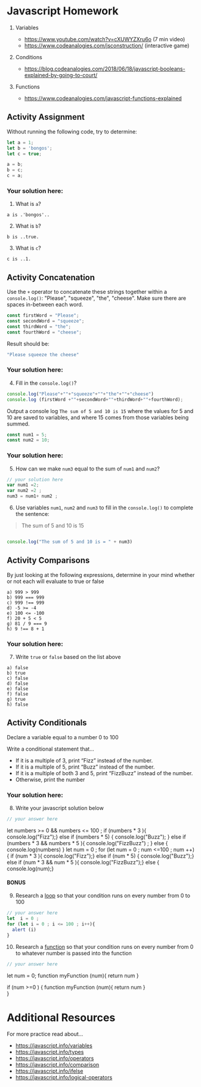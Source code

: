 # Javascript Homework

1.  Variables
    - https://www.youtube.com/watch?v=cXUWYZXru6o (7 min video)
    - https://www.codeanalogies.com/jsconstruction/ (interactive game)

2.  Conditions
    - https://blog.codeanalogies.com/2018/06/18/javascript-booleans-explained-by-going-to-court/

3.  Functions
    - https://www.codeanalogies.com/javascript-functions-explained

## Activity Assignment
Without running the following code, try to determine:

```js
let a = 1;
let b = 'bongos';
let c = true;

a = b;
b = c;
c = a;
```

### Your solution here:
1.  What is `a`?
```
a is .'bongos'..
```
2.  What is `b`?
```
b is ..true.
```
3.  What is `c`?
```
c is ..1.
```

## Activity Concatenation
Use the `+` operator to concatenate these strings together within a `console.log()`: "Please", "squeeze", "the", "cheese". Make sure there are spaces in-between each word.

```js
const firstWord = "Please";
const secondWord = "squeeze";
const thirdWord = "the";
const fourthWord = "cheese";
```
Result should be:
```js
"Please squeeze the cheese"
```

### Your solution here:
4.  Fill in the `console.log()`?
```js
console.log("Please"+""+"squeeze"+""+"the"+""+"cheese")
console.log (firstWord +""+secondWord+""+thirdWord+""+fourthWord);
```

Output a console log `The sum of 5 and 10 is 15` where the values for 5 and 10 are saved to variables, and where 15 comes from those variables being summed.
```js
const num1 = 5;
const num2 = 10;
```

### Your solution here:
5.  How can we make `num3` equal to the sum of `num1` and `num2`?
```js
// your solution here
var num1 =2;
var num2 =2 ;
num3 = num1+ num2 ;
```
6.  Use variables `num1`, `num2` and `num3` to fill in the `console.log()` to complete the sentence:

>The sum of 5 and 10 is 15

```js

console.log("The sum of 5 and 10 is = " + num3)
```

## Activity Comparisons
By just looking at the following expressions, determine in your mind whether or not each will evaluate to true or false
```
a) 999 > 999
b) 999 === 999
c) 999 !== 999
d) -5 >= -4
e) 100 <= -100
f) 20 + 5 < 5
g) 81 / 9 === 9
h) 9 !== 8 + 1
```
### Your solution here:
7.  Write `true` or `false` based on the list above
```
a) false
b) true  
c) false
d) false
e) false
f) false
g) true
h) false
```

## Activity Conditionals
Declare a variable equal to a number 0 to 100

Write a conditional statement that...
- If it is a multiple of 3, print “Fizz” instead of the number.
- If it is a multiple of 5, print “Buzz” instead of the number.
- If it is a multiple of both 3 and 5, print “FizzBuzz” instead of the number.
- Otherwise, print the number

### Your solution here:
8.  Write your javascript solution below
```js
// your answer here
```
let numbers >= 0 && numbers <= 100 ;
if (numbers * 3 ){
  console.log("Fizz");}
else if (numbers * 5) {
  console.log("Buzz");
}
else if (numbers * 3 && numbers * 5 ){
  console.log("FizzBuzz") ;
}
else {
  console.log(numbers)
}
let num = 0 ;
for (let num = 0 ; num <=100 ; num ++){
    if (num * 3 ){
        console.log("Fizz");}
    else if (num * 5) {
        console.log("Buzz");}
    else if (num * 3 && num * 5 ){
         console.log("FizzBuzz");}
    else {
         console.log(num);}
#### BONUS
9.  Research a [loop](https://javascript.info/while-for) so that your condition runs on every number from 0 to 100
```js
// your answer here
let  i = 0 ;
for (let i = 0 ; i <= 100 ; i++){
  alert (i)
}
```
10.  Research a [function](https://javascript.info/function-basics) so that your condition runs on every number from 0 to whatever number is passed into the function
```js
// your answer here
```
let num = 0;
function myFunction (num){
  return num
}

if  (num >=0 )
{
  function myFunction (num){
    return num
  }  
}

# Additional Resources
For more practice read about...
- https://javascript.info/variables
- https://javascript.info/types
- https://javascript.info/operators
- https://javascript.info/comparison
- https://javascript.info/ifelse
- https://javascript.info/logical-operators
